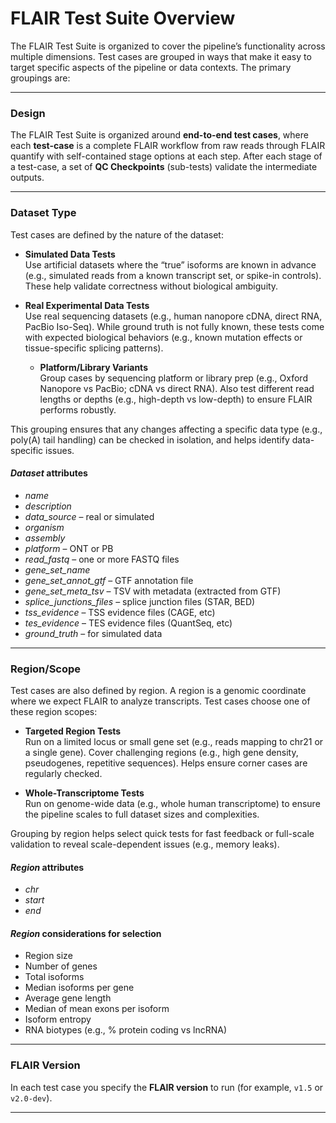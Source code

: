 # FLAIR Test Suite Overview

The FLAIR Test Suite is organized to cover the pipeline’s functionality across multiple dimensions. Test cases are grouped in ways that make it easy to target specific aspects of the pipeline or data contexts. The primary groupings are:

---

### Design

The FLAIR Test Suite is organized around **end-to-end test cases**, where each **test-case** is a complete FLAIR workflow from raw reads through FLAIR quantify with self-contained stage options at each step. After each stage of a test-case, a set of **QC Checkpoints** (sub-tests) validate the intermediate outputs.

---

### Dataset Type

Test cases are defined by the nature of the dataset:

- **Simulated Data Tests**  
  Use artificial datasets where the “true” isoforms are known in advance (e.g., simulated reads from a known transcript set, or spike-in controls). These help validate correctness without biological ambiguity.

- **Real Experimental Data Tests**  
  Use real sequencing datasets (e.g., human nanopore cDNA, direct RNA, PacBio Iso-Seq). While ground truth is not fully known, these tests come with expected biological behaviors (e.g., known mutation effects or tissue-specific splicing patterns).

  - **Platform/Library Variants**  
    Group cases by sequencing platform or library prep (e.g., Oxford Nanopore vs PacBio; cDNA vs direct RNA). Also test different read lengths or depths (e.g., high-depth vs low-depth) to ensure FLAIR performs robustly.


This grouping ensures that any changes affecting a specific data type (e.g., poly(A) tail handling) can be checked in isolation, and helps identify data-specific issues.

#### *Dataset* attributes
- *name*  
- *description*  
- *data_source* – real or simulated  
- *organism*  
- *assembly*  
- *platform* – ONT or PB  
- *read_fastq* – one or more FASTQ files  
- *gene_set_name*  
- *gene_set_annot_gtf* – GTF annotation file  
- *gene_set_meta_tsv* – TSV with metadata (extracted from GTF)  
- *splice_junctions_files* – splice junction files (STAR, BED)  
- *tss_evidence* – TSS evidence files (CAGE, etc)  
- *tes_evidence* – TES evidence files (QuantSeq, etc)  
- *ground_truth* – for simulated data  

---

### Region/Scope

Test cases are also defined by region. A region is a genomic coordinate where we expect FLAIR to analyze transcripts. Test cases choose one of these region scopes:

- **Targeted Region Tests**  
  Run on a limited locus or small gene set (e.g., reads mapping to chr21 or a single gene). Cover challenging regions (e.g., high gene density, pseudogenes, repetitive sequences). Helps ensure corner cases are regularly checked.

- **Whole-Transcriptome Tests**  
  Run on genome-wide data (e.g., whole human transcriptome) to ensure the pipeline scales to full dataset sizes and complexities.

Grouping by region helps select quick tests for fast feedback or full-scale validation to reveal scale-dependent issues (e.g., memory leaks).

#### *Region* attributes
- *chr*
- *start*  
- *end*  

#### *Region* considerations for selection
- Region size  
- Number of genes  
- Total isoforms  
- Median isoforms per gene  
- Average gene length  
- Median of mean exons per isoform  
- Isoform entropy  
- RNA biotypes (e.g., % protein coding vs lncRNA)  

---

### FLAIR Version

In each test case you specify the **FLAIR version** to run (for example, `v1.5` or `v2.0-dev`). 


---

